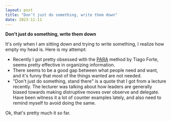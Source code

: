 ```yaml
---
layout: post
title: "Don't just do something, write them down"
date: 2023-11-11
---
```


**Don't just do something, write them down**

It's only when I am sitting down and trying to write something, I realize how
empty my head is. Here is my attempt:

* Recently I got pretty obsessed with the
    [PARA](https://fortelabs.com/blog/para/) method by Tiago
    Forte, seems pretty effective in organizing information.
* There seems to be a good gap between what people need and want, and it's
    funny that most of the things wanted are not needed.
* "Don't just do something, stand there" is a quote that I got from a lecture
    recently. The lecturer was talking about how leaders are generally biased
    towards making distruptive moves over observe and delegate. Have been
    witness it a lot of counter examples lately, and also need to remind myself
    to avoid doing the same.

Ok, that's pretty much it so far.
